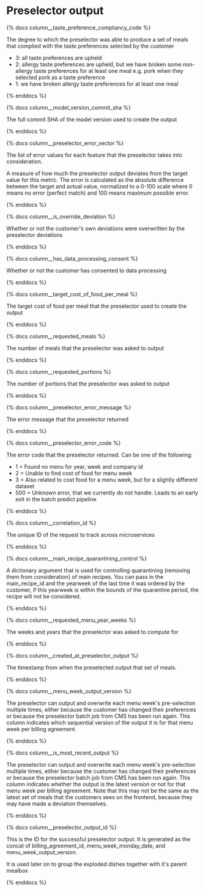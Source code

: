 # Preselector output

{% docs column__taste_preference_compliancy_code %}

The degree to which the preselector was able to produce a set of meals that complied with the taste preferences selected by the customer

- 3: all taste preferences are upheld
- 2: allergy taste preferences are upheld, but we have broken some non-allergy taste preferences for at least one meal e.g. pork when they selected pork as a taste preference
- 1: we have broken allergy taste preferences for at least one meal

{% enddocs %}

{% docs column__model_version_commit_sha %}

The full commit SHA of the model version used to create the output

{% enddocs %}

{% docs column__preselector_error_vector %}

The list of error values for each feature that the preselector takes into consideration.

A measure of how much the preselector output deviates from the target value for this metric. The error is calculated as the absolute difference between the target and actual value, normalized to a 0-100 scale where 0 means no error (perfect match) and 100 means maximum possible error.

{% enddocs %}

{% docs column__is_override_deviation %}

Whether or not the customer's own deviations were overwritten by the preselector deviations

{% enddocs %}

{% docs column__has_data_processing_consent %}

Whether or not the customer has consented to data processing

{% enddocs %}

{% docs column__target_cost_of_food_per_meal %}

The target cost of food per meal that the preselector used to create the output

{% enddocs %}

{% docs column__requested_meals %}

The number of meals that the preselector was asked to output

{% enddocs %}

{% docs column__requested_portions %}

The number of portions that the preselector was asked to output

{% enddocs %}

{% docs column__preselector_error_message %}

The error message that the preselector returned

{% enddocs %}

{% docs column__preselector_error_code %}

The error code that the preselector returned. Can be one of the following:

- 1 = Found no menu for year, week and company id
- 2 = Unable to find cost of food for menu week
- 3 = Also related to cost food for a menu week, but for a slightly different dataset
- 500 = Unknown error, that we currently do not handle. Leads to an early exit in the batch predict pipeline

{% enddocs %}

{% docs column__correlation_id %}

The unique ID of the request to track across microservices

{% enddocs %}

{% docs column__main_recipe_quarantining_control %}

A dictionary argument that is used for controlling quarantining (removing them from consideration) of main recipes. You can pass in the main_recipe_id and the yearweek of the last time it was ordered by the customer, if this yearweek is within the bounds of the quarantine period, the recipe will not be considered.

{% enddocs %}

{% docs column__requested_menu_year_weeks %}

The weeks and years that the preselector was asked to compute for

{% enddocs %}

{% docs column__created_at_preselector_output %}

The timestamp from when the preselected output that set of meals.

{% enddocs %}

{% docs column__menu_week_output_version %}

The preselector can output and overwrite each menu week's pre-selection multiple times, either because the customer has changed their preferences or because the preselector batch job from CMS has been run again. This column indicates which sequential version of the output it is for that menu week per billing agreement.

{% enddocs %}

{% docs column__is_most_recent_output %}

The preselector can output and overwrite each menu week's pre-selection multiple times, either because the customer has changed their preferences or because the preselector batch job from CMS has been run again. This column indicates whether the output is the latest version or not for that menu week per billing agreement. Note that this may not be the same as the latest set of meals that the customers sees on the frontend, because they may have made a deviation themselves.

{% enddocs %}

{% docs column__preselector_output_id %}

This is the ID for the successful preselector output. It is generated as the concat of billing_agreement_id, menu_week_monday_date, and menu_week_output_version.

It is used later on to group the exploded dishes together with it's parent mealbox

{% enddocs %}
